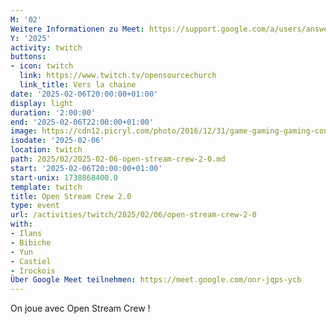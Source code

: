 ```yaml
---
M: '02'
Weitere Informationen zu Meet: https://support.google.com/a/users/answer/9282720
Y: '2025'
activity: twitch
buttons:
- icon: twitch
  link: https://www.twitch.tv/opensourcechurch
  link_title: Vers la chaine
date: '2025-02-06T20:00:00+01:00'
display: light
duration: '2:00:00'
end: '2025-02-06T22:00:00+01:00'
image: https://cdn12.picryl.com/photo/2016/12/31/game-gaming-gaming-console-science-technology-555734-1024.png
isodate: '2025-02-06'
location: twitch
path: 2025/02/2025-02-06-open-stream-crew-2-0.md
start: '2025-02-06T20:00:00+01:00'
start-unix: 1738868400.0
template: twitch
title: Open Stream Crew 2.0
type: event
url: /activities/twitch/2025/02/06/open-stream-crew-2-0
with:
- Ilans
- Bibiche
- Yun
- Castiel
- Irockois
Über Google Meet teilnehmen: https://meet.google.com/onr-jqps-ycb
---
```

On joue avec Open Stream Crew !